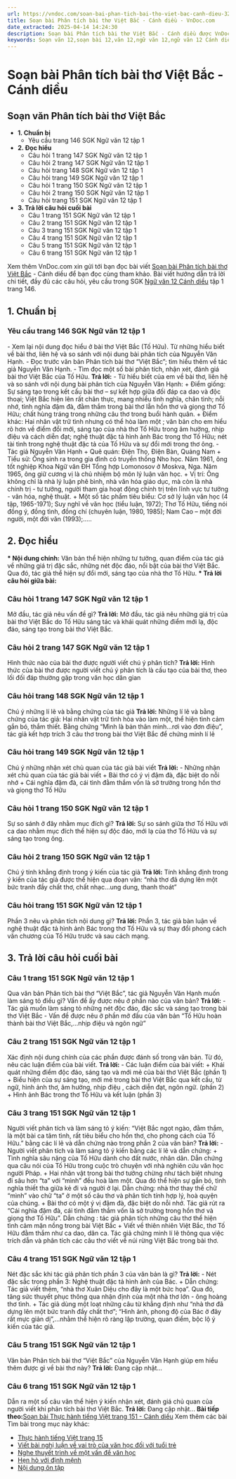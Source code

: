 ```yaml
---
url: https://vndoc.com/soan-bai-phan-tich-bai-tho-viet-bac-canh-dieu-321861
title: Soạn bài Phân tích bài thơ Việt Bắc - Cánh diều - VnDoc.com
date_extracted: 2025-04-14 14:24:30
description: Soạn bài Phân tích bài thơ Việt Bắc - Cánh diều được VnDoc.com hướng dẫn trả lời các câu hỏi trong SGK Ngữ văn 12 Cánh diều tập 1 trang 146. Mời các bạn cùng theo dõi bài viết.
keywords: Soạn văn 12,soạn bài 12,văn 12,ngữ văn 12,ngữ văn 12 Cánh diều,soạn ngữ văn 12,giải ngữ văn 12,soạn văn 17 Cánh diều,soạn văn 12 Cánh diều ngắn nhất,soạn bài 12 cánh diều,soạn văn 12 tập 1 trang 146 Cánh diều,Soạn bài Phân tích bài thơ Việt Bắc Cánh diều,Soạn bài Phân tích bài thơ Việt Bắc,Soạn văn Phân tích bài thơ Việt Bắc,Soạn bài Phân tích bài thơ Việt Bắc ngắn gọn,Phân tích bài thơ Việt Bắc,soạn văn 12 tập 1 trang 146
---
```


# Soạn bài Phân tích bài thơ Việt Bắc - Cánh diều
## Soạn văn Phân tích bài thơ Việt Bắc
  * **1\. Chuẩn bị**
    * Yêu cầu trang 146 SGK Ngữ văn 12 tập 1
  * **2\. Đọc hiểu**
    * Câu hỏi 1 trang 147 SGK Ngữ văn 12 tập 1
    * Câu hỏi 2 trang 147 SGK Ngữ văn 12 tập 1
    * Câu hỏi trang 148 SGK Ngữ văn 12 tập 1
    * Câu hỏi trang 149 SGK Ngữ văn 12 tập 1
    * Câu hỏi 1 trang 150 SGK Ngữ văn 12 tập 1
    * Câu hỏi 2 trang 150 SGK Ngữ văn 12 tập 1
    * Câu hỏi trang 151 SGK Ngữ văn 12 tập 1
  * **3\. Trả lời câu hỏi cuối bài**
    * Câu 1 trang 151 SGK Ngữ văn 12 tập 1
    * Câu 2 trang 151 SGK Ngữ văn 12 tập 1
    * Câu 3 trang 151 SGK Ngữ văn 12 tập 1
    * Câu 4 trang 151 SGK Ngữ văn 12 tập 1
    * Câu 5 trang 151 SGK Ngữ văn 12 tập 1
    * Câu 6 trang 151 SGK Ngữ văn 12 tập 1

Xem thêm
VnDoc.com xin gửi tới bạn đọc bài viết [Soạn bài Phân tích bài thơ Việt Bắc](<https://vndoc.com/soan-bai-phan-tich-bai-tho-viet-bac-canh-dieu-321861>) \- Cánh diều để bạn đọc cùng tham khảo. Bài viết hướng dẫn trả lời chi tiết, đầy đủ các câu hỏi, yêu cầu trong SGK [Ngữ văn 12 Cánh diều](<https://vndoc.com/soan-van-12-canh-dieu>) tập 1 trang 146.
## 1\. Chuẩn bị
### Yêu cầu trang 146 SGK Ngữ văn 12 tập 1
\- Xem lại nội dung đọc hiểu ở bài thơ Việt Bắc \(Tố Hữu\). Từ những hiểu biết về bài thơ, liên hệ và so sánh với nội dung bài phân tích của Nguyễn Văn Hạnh.
\- Đọc trước văn bản Phân tích bài thơ “Việt Bắc”; tìm hiểu thêm về tác giả Nguyễn Văn Hạnh.
\- Tìm đọc một số bài phân tích, nhận xét, đánh giá bài thơ Việt Bắc của Tố Hữu.
**Trả lời:**
\- Từ hiểu biết của em về bài thơ, liên hệ và so sánh với nội dung bài phân tích của Nguyễn Văn Hạnh:
\+ Điểm giống: Sự sáng tạo trong kết cấu bài thơ – sự kết hợp giữa đối đáp ca dao và độc thoại; Việt Bắc hiện lên rất chân thực, mang nhiều tình nghĩa, chân tình; nỗi nhớ, tình nghĩa đậm đà, đằm thắm trong bài thơ lẫn hồn thơ và giọng thơ Tố Hữu; chất hùng tráng trong những câu thơ trong buổi hành quân.
\+ Điểm khác: Hai nhân vật trữ tình nhưng có thể hòa làm một ; văn bản cho em hiểu rõ hơn về điểm đổi mới, sáng tạo của nhà thơ Tố Hữu trong âm hưởng, nhịp điệu và cách diễn đạt; nghệ thuật đặc tả hình ảnh Bác trong thơ Tố Hữu; nét tài tình trong nghệ thuật đặc tả của Tố Hữu và sự đổi mới trong thơ ông.
\- Tác giả Nguyễn Văn Hạnh
\+ Quê quán: Điện Thọ, Điện Bàn, Quảng Nam
\+ Tiểu sử: Ông sinh ra trong gia đình có truyền thống Nho học. Năm 1961, ông tốt nghiệp Khoa Ngữ văn ĐH Tổng hợp Lomonosov ở Moskva, Nga. Năm 1965, ông giữ cương vị là chủ nhiệm bộ môn lý luận văn học.
\+ Vị trí: Ông không chỉ là nhà lý luận phê bình, nhà văn hóa giáo dục, mà còn là nhà chính trị - tư tưởng, người tham gia hoạt động chính trị trên lĩnh vực tư tưởng - văn hóa, nghệ thuật.
\+ Một số tác phẩm tiêu biểu: Cơ sở lý luận văn học \(4 tập, 1965-1971\); Suy nghĩ về văn học \(tiểu luận, 1972\); Thơ Tố Hữu, tiếng nói đồng ý, đồng tình, đồng chí \(chuyên luận, 1980, 1985\); Nam Cao – một đời người, một đời văn \(1993\);.....
## 2\. Đọc hiểu
**\* Nội dung chính:** Văn bản thể hiện những tư tưởng, quan điểm của tác giả về những giá trị đặc sắc, những nét độc đáo, nổi bật của bài thơ Việt Bắc. Qua đó, tác giả thể hiện sự đổi mới, sáng tạo của nhà thơ Tố Hữu.
**\* Trả lời câu hỏi giữa bài:**
### Câu hỏi 1 trang 147 SGK Ngữ văn 12 tập 1
Mở đầu, tác giả nêu vấn đề gì?
**Trả lời:**
Mở đầu, tác giả nêu những giá trị của bài thơ Việt Bắc do Tố Hữu sáng tác và khái quát những điểm mới lạ, độc đáo, sáng tạo trong bài thơ Việt Bắc.
### Câu hỏi 2 trang 147 SGK Ngữ văn 12 tập 1
Hình thức nào của bài thơ được người viết chú ý phân tích?
**Trả lời:**
Hình thức của bài thơ được người viết chú ý phân tích là cấu tạo của bài thơ, theo lối đối đáp thường gặp trong văn học dân gian
### Câu hỏi trang 148 SGK Ngữ văn 12 tập 1
Chú ý những lí lẽ và bằng chứng của tác giả
**Trả lời:**
Những lí lẽ và bằng chứng của tác giả: Hai nhân vật trữ tình hòa vào làm một, thể hiện tình cảm gắn bó, thắm thiết. Bằng chứng “Mình là bản thân mình…rơi vào đơn điệu”, tác giả kết hợp trích 3 câu thơ trong bài thơ Việt Bắc để chứng minh lí lẽ
### Câu hỏi trang 149 SGK Ngữ văn 12 tập 1
Chú ý những nhận xét chủ quan của tác giả bài viết
**Trả lời:**
\- Những nhận xét chủ quan của tác giả bài viết
\+ Bài thơ có ý vị đậm đà, đặc biệt do nỗi nhớ
\+ Cái nghĩa đặm đà, cái tình đằm thắm vốn là sở trường trong hồn thơ và giọng thơ Tố Hữu
### Câu hỏi 1 trang 150 SGK Ngữ văn 12 tập 1
Sự so sánh ở đây nhằm mục đích gì?
**Trả lời:**
Sự so sánh giữa thơ Tố Hữu với ca dao nhằm mục đích thể hiện sự độc đáo, mới lạ của thơ Tố Hữu và sự sáng tạo trong ông.
### Câu hỏi 2 trang 150 SGK Ngữ văn 12 tập 1
Chú ý tính khẳng định trong ý kiến của tác giả
**Trả lời:**
Tính khẳng định trong ý kiến của tác giả được thể hiện qua đoạn văn: “nhà thơ đã dựng lên một bức tranh đầy chất thơ, chất nhạc…ung dung, thanh thoát”
### Câu hỏi trang 151 SGK Ngữ văn 12 tập 1
Phần 3 nêu và phân tích nội dung gì?
**Trả lời:**
Phần 3, tác giả bàn luận về nghệ thuật đặc tả hình ảnh Bác trong thơ Tố Hữu và sự thay đổi phong cách văn chương của Tố Hữu trước và sau cách mạng.
## 3\. Trả lời câu hỏi cuối bài
### Câu 1 trang 151 SGK Ngữ văn 12 tập 1
Qua văn bản Phân tích bài thơ “Việt Bắc”, tác giả Nguyễn Văn Hạnh muốn làm sáng tỏ điều gì? Vấn đề ấy được nêu ở phần nào của văn bản?
**Trả lời:**
\- Tác giả muốn làm sáng tỏ những nét độc đáo, đặc sắc và sáng tạo trong bài thơ Việt Bắc
\- Vấn đề được nêu ở phần mở đầu của văn bản “Tố Hữu hoàn thành bài thơ Việt Bắc,…nhịp điệu và ngôn ngữ”
### Câu 2 trang 151 SGK Ngữ văn 12 tập 1
Xác định nội dung chính của các phần được đánh số trong văn bản. Từ đó, nêu các luận điểm của bài viết.
**Trả lời:**
\- Các luận điểm của bài viết:
\+ Khái quát những điểm độc đáo, sáng tạo và mới mẻ của bài thơ Việt Bắc \(phần 1\)
\+ Biểu hiện của sự sáng tạo, mới mẻ trong bài thơ Việt Bắc qua kết cấu, từ ngữ, hình ảnh thơ, âm hưởng, nhịp điệu , cách diễn đạt, ngôn ngữ. \(phần 2\)
\+ Hình ảnh Bác trong thơ Tố Hữu và kết luận \(phần 3\)
### Câu 3 trang 151 SGK Ngữ văn 12 tập 1
Người viết phân tích và làm sáng tỏ ý kiến: “Việt Bắc ngọt ngào, đằm thắm, là một bài ca tâm tình, rất tiêu biểu cho hồn thơ, cho phong cách của Tố Hữu.” bằng các lí lẽ và dẫn chứng nào trong phần 2 của văn bản?
**Trả lời:**
\- Người viết phân tích và làm sáng tỏ ý kiến bằng các lí lẽ và dẫn chứng:
\+ Tình nghĩa sâu nặng của Tố Hữu dành cho đất nước, nhân dân. Dẫn chứng qua câu nói của Tố Hữu trong cuộc trò chuyện với nhà nghiên cứu văn học người Pháp.
\+ Hai nhân vật trong bài thơ tưởng chừng như tách biệt nhưng đi sâu hơn “ta” với “mình” đều hoà làm một. Qua đó thể hiện sự gắn bó, tình nghĩa thiết tha giữa kẻ đi và người ở lại. Dẫn chứng: nhà thơ thay thế chữ “mình” vào chữ “ta” ở một số câu thơ và phân tích tính hợp lý, hoà quyện của chúng.
\+ Bài thơ có một ý vị đậm đà, đặc biệt do nỗi nhớ. Tác giả rút ra “Cái nghĩa đặm đà, cái tình đằm thắm vốn là sở trường trong hồn thơ và giọng thơ Tố Hữu”. Dẫn chứng : tác giả phân tích những câu thơ thể hiện tình cảm mặn nồng trong bài Việt Bắc
\+ Viết về thiên nhiên Việt Bắc, thơ Tố Hữu đằm thắm như ca dao, dân ca. Tác giả chứng minh lí lẽ thông qua việc trích dẫn và phân tích các câu thơ viết về núi rừng Việt Bắc trong bài thơ.
### Câu 4 trang 151 SGK Ngữ văn 12 tập 1
Nét đặc sắc khi tác giả phân tích phần 3 của văn bản là gì?
**Trả lời:**
\- Nét đặc sắc trong phần 3: Nghệ thuật đặc tả hình ảnh của Bác.
\+ Dẫn chứng: Tác giả viết thêm, “nhà thơ Xuân Diệu cho đây là một bức họa”. Qua đó, tăng sức thuyết phục thông qua nhận định của một nhà thơ lớn - ông hoàng thơ tình.
\+ Tác giả dùng một loạt những câu từ khẳng định như “nhà thơ đã dựng lên một bức tranh đầy chất thơ”; “Hình ảnh, phong độ của Bác ở đây rất mực giản dị”,...nhằm thể hiện rõ ràng lập trường, quan điểm, bộc lộ ý kiến của tác giả.
### Câu 5 trang 151 SGK Ngữ văn 12 tập 1
Văn bản Phân tích bài thơ “Việt Bắc” của Nguyễn Văn Hạnh giúp em hiểu thêm được gì về bài thơ này?
**Trả lời:**
Đang cập nhật...
### Câu 6 trang 151 SGK Ngữ văn 12 tập 1
Dẫn ra một số câu văn thể hiện ý kiến nhận xét, đánh giá chủ quan của người viết khi phân tích bài thơ Việt Bắc.
**Trả lời:**
Đang cập nhật...
**Bài tiếp theo:**[Soạn bài Thực hành tiếng Việt trang 151 - Cánh diều](<https://vndoc.com/soan-bai-thuc-hanh-tieng-viet-trang-151-canh-dieu-321863>)
Xem thêm các bài Tìm bài trong mục này khác:
  * [Thực hành tiếng Việt trang 15](</soan-bai-thuc-hanh-tieng-viet-trang-151-canh-dieu-321863>)
  * [Viết bài nghị luận về vai trò của văn học đối với tuổi trẻ](</soan-bai-viet-bai-nghi-luan-ve-vai-tro-cua-van-hoc-doi-voi-tuoi-tre-canh-dieu-321867>)
  * [Nghe thuyết trình về một vấn đề văn học](</soan-bai-nghe-thuyet-trinh-ve-mot-van-de-van-hoc-canh-dieu-321869>)
  * [Hẹn hò với định mệnh](</soan-bai-hen-ho-voi-dinh-menh-canh-dieu-321872>)
  * [Nội dung ôn tập](</soan-bai-on-tap-va-tu-danh-gia-cuoi-hoc-ki-1-lop-12-canh-dieu-321878>)

